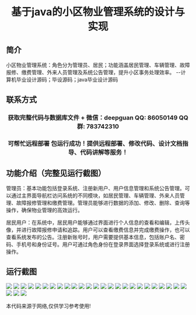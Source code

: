 <p><h1 align="center">基于java的小区物业管理系统的设计与实现</h1></p>

## 简介
小区物业管理系统：角色分为管理员、居民；功能涵盖居民管理、车辆管理、故障报修、缴费管理、外来人员管理及系统公告管理，提升小区事务处理效率。    --计算机毕业设计源码；毕设源码；java毕业设计源码


## 联系方式
<p><h3 align="center">获取完整代码与数据库文件 + 微信：deepguan QQ: 86050149 QQ群: 783742310</h3></p>
<p><h3 align="center">可帮忙远程部署 包运行成功！提供远程部署、修改代码、设计文档指导、代码讲解等服务！</h3></p>

## 功能介绍（完整见运行截图）
管理员：基本功能包括登录系统、注册新用户、用户信息管理和系统公告管理。可以通过主界面导航栏访问系统的不同模块，如居民管理、车辆管理、外来人员管理、故障报修管理和缴费管理。管理员能够进行数据的添加、修改、删除、查询等操作，确保物业管理的高效运行。

居民用户：在系统中，居民用户能够通过界面进行个人信息的查看和编辑，上传头像，并进行故障报修申请和追踪。用户可以查看缴费信息并完成缴费操作，也可以查看系统发布的公告。注册新账号时，用户需要提供基本信息，包括账户名、密码、手机号和身份证号。用户可通过角色身份在登录界面选择登录系统或进行注册操作。


## 运行截图
![](https://bs-1329754181.cos.ap-shanghai.myqcloud.com/ssm/CommunityPropertyManagementSystem/img/001.jpg)
![](https://bs-1329754181.cos.ap-shanghai.myqcloud.com/ssm/CommunityPropertyManagementSystem/img/002.jpg)
![](https://bs-1329754181.cos.ap-shanghai.myqcloud.com/ssm/CommunityPropertyManagementSystem/img/003.jpg)
![](https://bs-1329754181.cos.ap-shanghai.myqcloud.com/ssm/CommunityPropertyManagementSystem/img/004.jpg)
![](https://bs-1329754181.cos.ap-shanghai.myqcloud.com/ssm/CommunityPropertyManagementSystem/img/005.jpg)
![](https://bs-1329754181.cos.ap-shanghai.myqcloud.com/ssm/CommunityPropertyManagementSystem/img/006.jpg)
![](https://bs-1329754181.cos.ap-shanghai.myqcloud.com/ssm/CommunityPropertyManagementSystem/img/007.jpg)
![](https://bs-1329754181.cos.ap-shanghai.myqcloud.com/ssm/CommunityPropertyManagementSystem/img/008.jpg)
![](https://bs-1329754181.cos.ap-shanghai.myqcloud.com/ssm/CommunityPropertyManagementSystem/img/009.jpg)
![](https://bs-1329754181.cos.ap-shanghai.myqcloud.com/ssm/CommunityPropertyManagementSystem/img/010.jpg)
![](https://bs-1329754181.cos.ap-shanghai.myqcloud.com/ssm/CommunityPropertyManagementSystem/img/011.jpg)
![](https://bs-1329754181.cos.ap-shanghai.myqcloud.com/ssm/CommunityPropertyManagementSystem/img/012.jpg)
![](https://bs-1329754181.cos.ap-shanghai.myqcloud.com/ssm/CommunityPropertyManagementSystem/img/013.jpg)
![](https://bs-1329754181.cos.ap-shanghai.myqcloud.com/ssm/CommunityPropertyManagementSystem/img/014.jpg)
![](https://bs-1329754181.cos.ap-shanghai.myqcloud.com/ssm/CommunityPropertyManagementSystem/img/015.jpg)
![](https://bs-1329754181.cos.ap-shanghai.myqcloud.com/ssm/CommunityPropertyManagementSystem/img/016.jpg)
![](https://bs-1329754181.cos.ap-shanghai.myqcloud.com/ssm/CommunityPropertyManagementSystem/img/017.jpg)
![](https://bs-1329754181.cos.ap-shanghai.myqcloud.com/ssm/CommunityPropertyManagementSystem/img/018.jpg)
![](https://bs-1329754181.cos.ap-shanghai.myqcloud.com/ssm/CommunityPropertyManagementSystem/img/019.jpg)
![](https://bs-1329754181.cos.ap-shanghai.myqcloud.com/ssm/CommunityPropertyManagementSystem/img/020.jpg)
![](https://bs-1329754181.cos.ap-shanghai.myqcloud.com/ssm/CommunityPropertyManagementSystem/img/021.jpg)
![](https://bs-1329754181.cos.ap-shanghai.myqcloud.com/ssm/CommunityPropertyManagementSystem/img/022.jpg)
![](https://bs-1329754181.cos.ap-shanghai.myqcloud.com/ssm/CommunityPropertyManagementSystem/img/023.jpg)
![](https://bs-1329754181.cos.ap-shanghai.myqcloud.com/ssm/CommunityPropertyManagementSystem/img/024.jpg)
![](https://bs-1329754181.cos.ap-shanghai.myqcloud.com/ssm/CommunityPropertyManagementSystem/img/025.jpg)
![](https://bs-1329754181.cos.ap-shanghai.myqcloud.com/ssm/CommunityPropertyManagementSystem/img/026.jpg)
![](https://bs-1329754181.cos.ap-shanghai.myqcloud.com/ssm/CommunityPropertyManagementSystem/img/027.jpg)
![](https://bs-1329754181.cos.ap-shanghai.myqcloud.com/ssm/CommunityPropertyManagementSystem/img/028.jpg)

<p>本代码来源于网络,仅供学习参考使用!</p>
